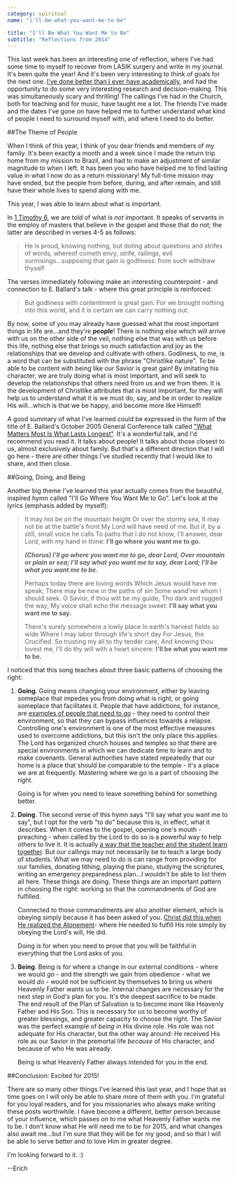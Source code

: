 ```yaml
---
category: spiritual
name: "i'll-be-what-you-want-me-to-be"

title: "I'll Be What You Want Me to Be"
subtitle: "Reflections from 2014"
---
```

This last week has been an interesting one of reflection, where I've had some time to myself to recover from LASIK surgery and write in my journal. It's been quite the year! And it's been very interesting to think of goals for the next one. [I've done better than I ever have academically](http://i.imgur.com/Fo6TLDI.png), and had the opportunity to do some very interesting research and decision-making. This was simultaneously scary and thrilling! The callings I've had in the Church, both for teaching and for music, have taught me a lot. The friends I've made and the dates I've gone on have helped me to further understand what kind of people I need to surround myself with, and where I need to do better.

##The Theme of People

When I think of this year, I think of you dear friends and members of my family. It's been exactly a month and a week since I made the return trip home from my mission to Brazil, and had to make an adjustment of similar magnitude to when I left. It has been you who have helped me to find lasting value in what I now do as a return missionary! My full-time mission may have ended, but the people from before, during, and after remain, and still have their whole lives to spend along with me.

This year, I was able to learn about what is important.

In [1 Timothy 6](https://www.lds.org/scriptures/nt/1-tim/6?lang=eng), we are told of what is *not* important. It speaks of servants in the employ of masters that believe in the gospel and those that do not; the latter are described in verses 4-5 as follows:

> He is proud, knowing nothing, but doting about questions and strifes of words, whereof cometh envy, strife, railings, evil surmisings...supposing that gain is godliness: from such withdraw thyself

The verses immediately following make an interesting counterpoint - and connection to E. Ballard's talk - where this great principle is reinforced: 

> But godliness with contentment is great gain. For we brought nothing into this world, and it is certain we can carry nothing out.

By now, some of you may already have guessed what the most important things in life are...and they're ***people***! There is nothing else which will arrive with us on the other side of the veil, nothing else that was with us before this life, nothing else that brings so much satisfaction and joy as the relationships that we develop and cultivate with others. Godliness, to me, is a word that can be substituted with the phrase "Christlike nature". To be able to be content with being like our Savior is great gain! By imitating his character, we are truly doing what is most important, and will seek to develop the relationships that others need from us and we from them. It is the development of Christlike attributes that is most important, for they will help us to understand what it is we must do, say, and be in order to realize His will...which is that we be happy, and become more like Himself!

A good summary of what I've learned could be expressed in the form of the title of E. Ballard's October 2005 General Conference talk called ["What Matters Most Is What Lasts Longest"](https://www.lds.org/general-conference/2005/10/what-matters-most-is-what-lasts-longest?lang=eng). It's a wonderful talk, and I'd recommend you read it. It talks about people! It talks about those closest to us, almost exclusively about family. But that's a different direction that I will go here - there are other things I've studied recently that I would like to share, and then close.

##Going, Doing, and Being

Another big theme I've learned this year actually comes from the beautiful, inspired hymn called "I'll Go Where You Want Me to Go". Let's look at the lyrics (emphasis added by myself):

> It may not be on the mountain height
> Or over the stormy sea,
> It may not be at the battle's front
> My Lord will have need of me.
> But if, by a still, small voice he calls
> To paths that I do not know,
> I'll answer, dear Lord, with my hand in thine:
> **I'll go where you want me to go.**
> 
> ***(Chorus)
> I'll go where you want me to go, dear Lord,
> Over mountain or plain or sea;
> I'll say what you want me to say, dear Lord;
> I'll be what you want me to be.***
> 
> Perhaps today there are loving words
> Which Jesus would have me speak;
> There may be now in the paths of sin
> Some wand'rer whom I should seek.
> O Savior, if thou wilt be my guide,
> Tho dark and rugged the way,
> My voice shall echo the message sweet:
> **I'll say what you want me to say.**
> 
> There's surely somewhere a lowly place
> In earth's harvest fields so wide
> Where I may labor through life's short day
> For Jesus, the Crucified.
> So trusting my all to thy tender care,
> And knowing thou lovest me,
> I'll do thy will with a heart sincere:
> **I'll be what you want me to be.**

I noticed that this song teaches about three basic patterns of choosing the right:

1. **Going**. Going means changing your environment, either by leaving someplace that impedes you from doing what is right, or going someplace that facilitates it. People that have addictions, for instance, are [examples of people that need to *go*](http://www.healthline.com/health/addiction/risk-factors#Genetics2) - they need to control their environment, so that they can bypass influences towards a relapse. Controlling one's environment is one of the most effective measures used to overcome addictions, but this isn't the only place this applies. The Lord has organized church houses and temples so that there are special environments in which we can dedicate time to learn and to make covenants. General authorities have stated repeatedly that our home is a place that should be comparable to the temple - it's a place we are at frequently. Mastering where we go is a part of choosing the right.

    Going is for when you need to leave something behind for something better.

2. **Doing**. The second verse of this hymn says "I'll say what you want me to say", but I opt for the verb "to do" because this is, in effect, what it describes. When it comes to the gospel, opening one's mouth - preaching - when called by the Lord to do so is a powerful way to help others to live it. It is actually [a way that the teacher and the student learn together](https://www.lds.org/scriptures/dc-testament/dc/50.22?lang=eng#21). But our callings may not necessarily be to teach a large body of students. What we may need to do is can range from providing for our families, donating tithing, playing the piano, studying the scriptures, writing an emergency preparedness plan...I wouldn't be able to list them all here. These things are doing. These things are an important pattern in choosing the right: working so that the commandments of God are fulfilled.

    Connected to those commandments are also another element, which is obeying simply because it has been asked of you. [Christ did this when He realized the Atonement](https://www.lds.org/scriptures/nt/luke/22.41-42?lang=eng#40)- where He needed to fulfill His role simply by obeying the Lord's will, He did.

    Doing is for when you need to prove that you will be faithful in everything that the Lord asks of you.

3. **Being**. Being is for where a change in our external conditions - where we would *go* - and the strength we gain from obedience - what we would *do* - would not be sufficient by themselves to bring us where Heavenly Father wants us to be. Internal changes are necessary for the next step in God's plan for you. It's the deepest sacrifice to be made. The end result of the Plan of Salvation is to become more like Heavenly Father and His Son. This is necessary for us to become worthy of greater blessings, and greater capacity to choose the right. The Savior was the perfect example of *being* in His divine role. His role was not adequate for His character, but the other way around: He received His role as our Savior in the premortal life *because* of His character, and because of who He was already.

    Being is what Heavenly Father always intended for you in the end.

##Conclusion: Excited for 2015!

There are so many other things I've learned this last year, and I hope that as time goes on I will only be able to share more of them with you. I'm grateful for you loyal readers, and for you missionaries who always make writing these posts worthwhile. I have become a different, better person because of your influence, which passes on to me what Heavenly Father wants me to be. I don't know what He will need me to be for 2015, and what changes also await me...but I'm sure that they will be for my good, and so that I will be able to serve better and to love Him in greater degree.

I'm looking forward to it. :)

--Erich